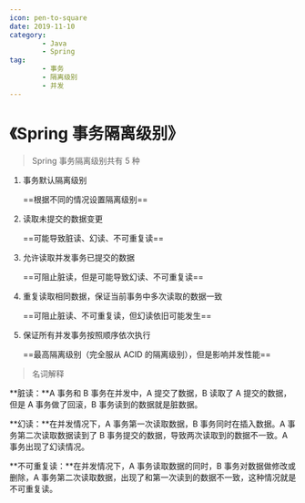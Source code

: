 ```yaml
---
icon: pen-to-square
date: 2019-11-10
category:
        - Java
        - Spring
tag:
        - 事务
        - 隔离级别
        - 并发
---
```


# 《Spring 事务隔离级别》

> Spring 事务隔离级别共有 5 种

1. 事务默认隔离级别

      ==根据不同的情况设置隔离级别==

2. 读取未提交的数据变更

      ==可能导致脏读、幻读、不可重复读==

3. 允许读取并发事务已提交的数据

      ==可阻止脏读，但是可能导致幻读、不可重复读==

4. 重复读取相同数据，保证当前事务中多次读取的数据一致

      ==可阻止脏读、不可重复读，但幻读依旧可能发生==

5. 保证所有并发事务按照顺序依次执行

      ==最高隔离级别（完全服从 ACID 的隔离级别），但是影响并发性能==

> 名词解释

**脏读：**A 事务和 B 事务在并发中，A 提交了数据，B 读取了 A 提交的数据，但是 A 事务做了回滚，B 事务读到的数据就是脏数据。

**幻读：**在并发情况下，A 事务第一次读取数据，B 事务同时在插入数据。A 事务第二次读取数据读到了 B 事务提交的数据，导致两次读取到的数据不一致。A 事务出现了幻读情况。

**不可重复读：**在并发情况下，A 事务读取数据的同时，B 事务对数据做修改或删除，A 事务第二次读取数据，出现了和第一次读到的数据不一致，这种情况就是不可重复读。
